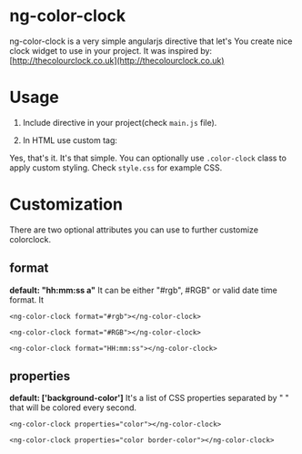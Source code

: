 ng-color-clock
==

ng-color-clock is a very simple angularjs directive that let's You create nice clock widget to use in your project. It was inspired by: [http://thecolourclock.co.uk](http://thecolourclock.co.uk)

Usage
==
1. Include directive in your project(check `main.js` file).
2. In HTML use custom tag:

    <ng-color-clock></ng-color-clock>

Yes, that's it. It's that simple. You can optionally use `.color-clock` class to apply custom styling. Check `style.css` for example CSS. 

Customization
==
There are two optional attributes you can use to further customize colorclock.

format
--
**default: "hh:mm:ss a"** It can be either "#rgb", #RGB" or valid date time format. It

    <ng-color-clock format="#rgb"></ng-color-clock>

    <ng-color-clock format="#RGB"></ng-color-clock>

    <ng-color-clock format="HH:mm:ss"></ng-color-clock>

properties
--
**default: ['background-color']** It's a list of CSS properties separated by " " that will be colored every second.

    <ng-color-clock properties="color"></ng-color-clock>

    <ng-color-clock properties="color border-color"></ng-color-clock>